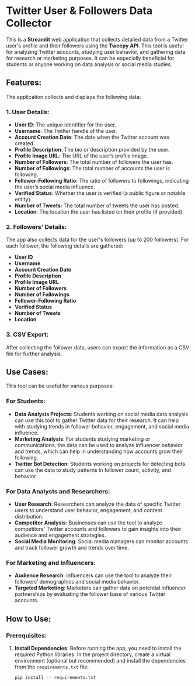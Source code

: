 # Twitter User & Followers Data Collector

This is a **Streamlit** web application that collects detailed data from a Twitter user's profile and their followers using the **Tweepy API**. This tool is useful for analyzing Twitter accounts, studying user behavior, and gathering data for research or marketing purposes. It can be especially beneficial for students or anyone working on data analysis or social media studies.

## Features:
The application collects and displays the following data:

### 1. **User Details**:
   - **User ID**: The unique identifier for the user.
   - **Username**: The Twitter handle of the user.
   - **Account Creation Date**: The date when the Twitter account was created.
   - **Profile Description**: The bio or description provided by the user.
   - **Profile Image URL**: The URL of the user’s profile image.
   - **Number of Followers**: The total number of followers the user has.
   - **Number of Followings**: The total number of accounts the user is following.
   - **Follower-Following Ratio**: The ratio of followers to followings, indicating the user’s social media influence.
   - **Verified Status**: Whether the user is verified (a public figure or notable entity).
   - **Number of Tweets**: The total number of tweets the user has posted.
   - **Location**: The location the user has listed on their profile (if provided).

### 2. **Followers' Details**:
   The app also collects data for the user's followers (up to 200 followers). For each follower, the following details are gathered:
   - **User ID**
   - **Username**
   - **Account Creation Date**
   - **Profile Description**
   - **Profile Image URL**
   - **Number of Followers**
   - **Number of Followings**
   - **Follower-Following Ratio**
   - **Verified Status**
   - **Number of Tweets**
   - **Location**

### 3. **CSV Export**:
   After collecting the follower data, users can export the information as a CSV file for further analysis.

## Use Cases:
This tool can be useful for various purposes:

### For Students:
- **Data Analysis Projects**: Students working on social media data analysis can use this tool to gather Twitter data for their research. It can help with studying trends in follower behavior, engagement, and social media influence.
- **Marketing Analysis**: For students studying marketing or communications, the data can be used to analyze influencer behavior and trends, which can help in understanding how accounts grow their following.
- **Twitter Bot Detection**: Students working on projects for detecting bots can use the data to study patterns in follower count, activity, and behavior.

### For Data Analysts and Researchers:
- **User Research**: Researchers can analyze the data of specific Twitter users to understand user behavior, engagement, and content distribution.
- **Competitor Analysis**: Businesses can use the tool to analyze competitors' Twitter accounts and followers to gain insights into their audience and engagement strategies.
- **Social Media Monitoring**: Social media managers can monitor accounts and track follower growth and trends over time.

### For Marketing and Influencers:
- **Audience Research**: Influencers can use the tool to analyze their followers’ demographics and social media behavior.
- **Targeted Marketing**: Marketers can gather data on potential influencer partnerships by evaluating the follower base of various Twitter accounts.

## How to Use:

### Prerequisites:
1. **Install Dependencies**:
   Before running the app, you need to install the required Python libraries. In the project directory, create a virtual environment (optional but recommended) and install the dependencies from the `requirements.txt` file:
   ```bash
   pip install -r requirements.txt
